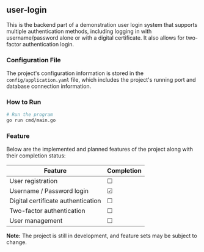## user-login

This is the backend part of a demonstration user login system that supports multiple authentication methods, including logging in with username/password alone or with a digital certificate. It also allows for two-factor authentication login.

### Configuration File

The project's configuration information is stored in the `config/application.yaml` file, which includes the project's running port and database connection information.

### How to Run

```bash
# Run the program
go run cmd/main.go
```

### Feature

Below are the implemented and planned features of the project along with their completion status:

| Feature       | Completion |
|------------|---------|
| User registration | &#9744; |
| Username / Password login | &#9745; |
| Digital certificate authentication | &#9744; |
| Two-factor authentication | &#9744; |
| User management | &#9744; |

**Note:** The project is still in development, and feature sets may be subject to change.
